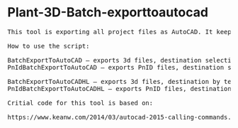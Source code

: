 # Plant-3D-Batch-exporttoautocad
<pre>
This tool is exporting all project files as AutoCAD. It keeps the folder structure for the export. There are two commands, one for P&ID project files and another one for Plant 3D project files. "related files" are not included in the export, as they should be already plain AutoCAD.

How to use the script:

BatchExportToAutoCAD – exports 3d files, destination selection by file dialog
PnIdBatchExportToAutoCAD – exports PnID files, destination selection by file dialog

BatchExportToAutoCADHL – exports 3d files, destination by text input, this is good for batching the command
PnIdBatchExportToAutoCADHL – exports PnID files, destination by text input, this is good for batching the command

Critial code for this tool is based on:

https://www.keanw.com/2014/03/autocad-2015-calling-commands.html

</pre>
